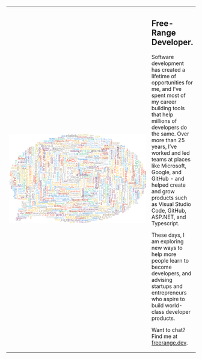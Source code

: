 <table>
<tr>
<td width="500"><img src="hello.png" alt="Hello!" width="500"/></td>
<td>
<h2>Free-Range Developer.</h2>
<p>Software development has created a lifetime of opportunities for me, and I’ve spent most of my career building tools that help millions of developers do the same. Over more than 25 years, I’ve worked and led teams at places like Microsoft, Google, and GitHub - and helped create and grow products such as Visual Studio Code, GitHub, ASP.NET, and Typescript.</p>
<p>These days, I am exploring new ways to help more people learn to become developers, and advising startups and entrepreneurs who aspire to build world-class developer products.</p> 
<p>Want to chat? Find me at <a href="https://freerange.dev">freerange.dev</a>.</p>
</td>
</tr>
</table>
